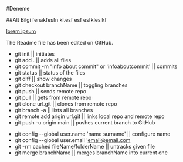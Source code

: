 #Deneme

##Alt Bilgi
fenakfesfn kl.esf
esf
esfkleslkf

[lorem ipsum](http://google.com)

The Readme file has been edited on GitHub.

- git init || initiates 
- git add . || adds all files
- git commit -m "info about commit" or 'infoaboutcommit' || commits
- git status || status of the files 
- git diff || show changes 
- git checkout branchName || toggling branches
- git push  || sends remote repo
- git pull || gets from remote repo 
- git clone url.git || clones from remote repo
- git branch -a || lists all branches
- git remote add arigin url.git || links local repo and remote repo
- git push -u origin main || pushes current branch to GitHub


* git config --global user.name 'name surname' || configure name
* git config --global user.email 'email@email.com
* git -rm cached fileName/folderName || untracks given file 
* git merge branchName || merges branchName into current one

